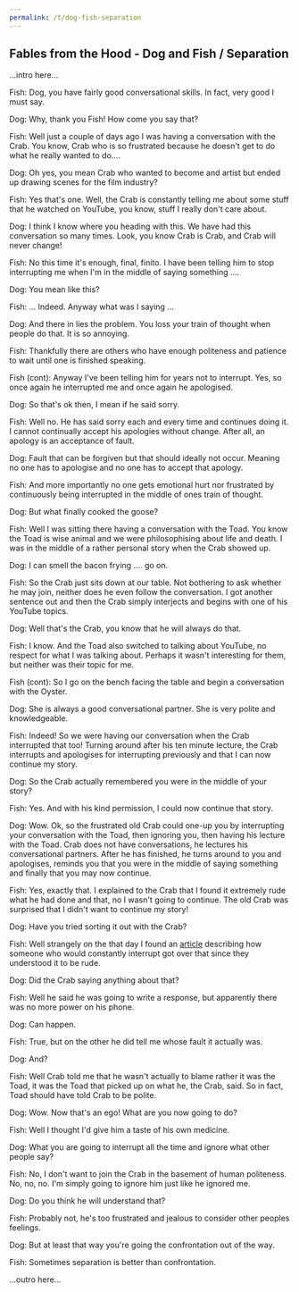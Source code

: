```yaml
---
permalink: /t/dog-fish-separation
---
```


## Fables from the Hood - Dog and Fish / Separation

...intro here...

Fish: Dog, you have fairly good conversational skills. In fact, very good I must say.

Dog: Why, thank you Fish! How come you say that?

Fish: Well just a couple of days ago I was having a conversation with the Crab. You know, Crab who is so frustrated because he doesn't get to do what he really wanted to do....

Dog: Oh yes, you mean Crab who wanted to become and artist but ended up drawing scenes for the film industry?

Fish: Yes that's one. Well, the Crab is constantly telling me about some stuff that he watched on YouTube, you know, stuff I really don't care about.

Dog: I think I know where you heading with this. We have had this conversation so many times. Look, you know Crab is Crab, and Crab will never change!

Fish: No this time it's enough, final, finito. I have been telling him to stop interrupting me when I'm in the middle of saying something ....

Dog: You mean like this?

Fish: ... Indeed. Anyway what was I saying ...

Dog: And there in lies the problem. You loss your train of thought when people do that. It is so annoying.

Fish: Thankfully there are others who have enough politeness and patience to wait until one is finished speaking. 

Fish (cont): Anyway I've been telling him for years not to interrupt. Yes, so once again he interrupted me and once again he apologised. 

Dog: So that's ok then, I mean if he said sorry.

Fish: Well no. He has said sorry each and every time and continues doing it. I cannot continually accept his apologies without change. After all, an apology is an acceptance of fault.

Dog: Fault that can be forgiven but that should ideally not occur. Meaning no one has to apologise and no one has to accept that apology.

Fish: And more importantly no one gets emotional hurt nor frustrated by continuously being interrupted in the middle of ones train of thought.

Dog: But what finally cooked the goose?

Fish: Well I was sitting there having a conversation with the Toad. You know the Toad is wise animal and we were philosophising about life and death. I was in the middle of a rather personal story when the Crab showed up.

Dog: I can smell the bacon frying .... go on.

Fish: So the Crab just sits down at our table. Not bothering to ask whether he may join, neither does he even follow the conversation. I got another sentence out and then the Crab simply interjects and begins with one of his YouTube topics.

Dog: Well that's the Crab, you know that he will always do that.

Fish: I know. And the Toad also switched to talking about YouTube, no respect for what I was talking about. Perhaps it wasn't interesting for them, but neither was their topic for me.

Fish (cont): So I go on the bench facing the table and begin a conversation with the Oyster.

Dog: She is always a good conversational partner. She is very polite and knowledgeable.

Fish: Indeed! So we were having our conversation when the Crab interrupted that too! Turning around after his ten minute lecture, the Crab interrupts and apologises for interrupting previously and that I can now continue my story.

Dog: So the Crab actually remembered you were in the middle of your story?

Fish: Yes. And with his kind permission, I could now continue that story.

Dog: Wow. Ok, so the frustrated old Crab could one-up you by interrupting your conversation with the Toad, then ignoring you, then having his lecture with the Toad. Crab does not have conversations, he lectures his conversational partners. After he has finished, he turns around to you and apologises, reminds you that you were in the middle of saying something and finally that you may now continue.

Fish: Yes, exactly that. I explained to the Crab that I found it extremely rude what he had done and that, no I wasn't going to continue. The old Crab was surprised that I didn't want to continue my story!

Dog: Have you tried sorting it out with the Crab?

Fish: Well strangely on the that day I found an [article](https://aeon.co/essays/the-psychologist-carl-rogers-and-the-art-of-active-listening) describing how someone who would constantly interrupt got over that since they understood it to be rude.

Dog: Did the Crab saying anything about that?

Fish: Well he said he was going to write a response, but apparently there was no more power on his phone.

Dog: Can happen.

Fish: True, but on the other he did tell me whose fault it actually was.

Dog: And?

Fish: Well Crab told me that he wasn't actually to blame rather it was the Toad, it was the Toad that picked up on what he, the Crab, said. So in fact, Toad should have told Crab to be polite.

Dog: Wow. Now that's an ego! What are you now going to do?

Fish: Well I thought I'd give him a taste of his own medicine.

Dog: What you are going to interrupt all the time and ignore what other people say?

Fish: No, I don't want to join the Crab in the basement of human politeness. No, no, no. I'm simply going to ignore him just like he ignored me.

Dog: Do you think he will understand that?

Fish: Probably not, he's too frustrated and jealous to consider other peoples feelings.

Dog: But at least that way you're going the confrontation out of the way.

Fish: Sometimes separation is better than confrontation.

...outro here...
